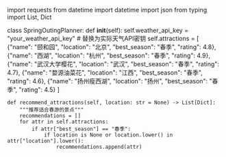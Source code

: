 import requests
from datetime import datetime
import json
from typing import List, Dict
 
class SpringOutingPlanner:
    def __init__(self):
        self.weather_api_key = "your_weather_api_key"  # 替换为实际天气API密钥
        self.attractions = [
            {"name": "颐和园", "location": "北京", "best_season": "春季", "rating": 4.8},
            {"name": "西湖", "location": "杭州", "best_season": "春季", "rating": 4.9},
            {"name": "武汉大学樱花", "location": "武汉", "best_season": "春季", "rating": 4.7},
            {"name": "婺源油菜花", "location": "江西", "best_season": "春季", "rating": 4.6},
            {"name": "扬州瘦西湖", "location": "扬州", "best_season": "春季", "rating": 4.5}
        ]
    
    def recommend_attractions(self, location: str = None) -> List[Dict]:
        """推荐适合春游的景点"""
        recommendations = []
        for attr in self.attractions:
            if attr["best_season"] == "春季":
                if location is None or location.lower() in attr["location"].lower():
                    recommendations.append(attr)
